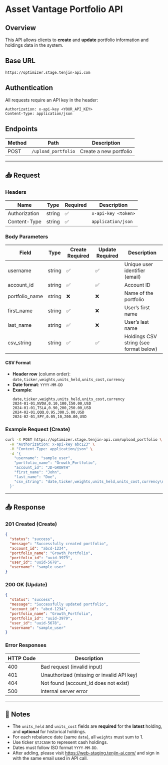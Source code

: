# Asset Vantage Portfolio API

## Overview
This API allows clients to **create** and **update** portfolio information and holdings data in the system.

## Base URL
```
https://optimizer.stage.tenjin-api.com
```

## Authentication
All requests require an API key in the header:
```
Authorization: x-api-key <YOUR_API_KEY>
Content-Type: application/json
```

## Endpoints

| Method | Path                       | Description                    |
|--------|----------------------------|--------------------------------|
| POST   | `/upload_portfolio`              | Create a new portfolio         |

---

## 📥 Request

### Headers

| Name          | Type   | Required | Description                   |
|---------------|--------|----------|-------------------------------|
| Authorization | string | ✅       | `x-api-key <token>`           |
| Content-Type  | string | ✅       | `application/json`            |

### Body Parameters

| Field          | Type   | Create Required | Update Required | Description                            |
|----------------|--------|-----------------|-----------------|----------------------------------------|
| username       | string | ✅              | ✅              | Unique user identifier (email)         |
| account_id     | string | ✅              | ✅              | Account ID                             |
| portfolio_name | string | ❌              | ❌              | Name of the portfolio                  |
| first_name     | string | ✅              | ❌              | User’s first name                      |
| last_name      | string | ✅              | ❌              | User’s last name                       |
| csv_string     | string | ✅              | ✅              | Holdings CSV string (see format below) |

#### CSV Format

- **Header row** (column order): `date,ticker,weights,units_held,units_cost,currency`
- **Date format**: `YYYY-MM-DD`
- **Example**:
  ```csv
  date,ticker,weights,units_held,units_cost,currency
  2024-01-01,NVDA,0.10,100,150.00,USD
  2024-01-01,TSLA,0.90,200,250.00,USD
  2024-02-01,QQQ,0.95,300,5.00,USD
  2024-02-01,SPY,0.05,10,200.00,USD
  ```

### Example Request (Create)

```bash
curl -X POST https://optimizer.stage.tenjin-api.com/upload_portfolio \
  -H "Authorization: x-api-key abc123" \
  -H "Content-Type: application/json" \
  -d '{
    "username": "sample_user",
    "portfolio_name": "Growth_Portfolio",
    "account_id": "JD-GROWTH"
    "first_name": "John",
    "last_name": "Doe",
    "csv_string": "date,ticker,weights,units_held,units_cost,currency\n2024-01-01,NVDA,0.10,100,150.00,USD\n..."
  }'
```

---

## 📤 Response

### 201 Created (Create)
```json
{
  "status": "success",
  "message": "Successfully created portfolio",
  "account_id": "abcd-1234",
  "portfolio_name": "Growth_Portfolio",
  "portfolio_id": "uuid-3979",
  "user_id": "uuid-5678",
  "username": "sample_user"
}
```

### 200 OK (Update)
```json
{
  "status": "success",
  "message": "Successfully updated portfolio",
  "account_id": "abcd-1234",
  "portfolio_name": "Growth_Portfolio",
  "portfolio_id": "uuid-3979",
  "user_id": "uuid-5678",
  "username": "sample_user"
}
```

### Error Responses

| HTTP Code | Description                            |
|-----------|----------------------------------------|
| 400       | Bad request (invalid input)            |
| 401       | Unauthorized (missing or invalid API key) |
| 404       | Not found (account_id does not exist)  |
| 500       | Internal server error                  |

---

## 📝 Notes

- The `units_held` and `units_cost` fields are **required** for the **latest** holding, and **optional** for historical holdings.
- For each rebalance date (same `date`), all `weights` must sum to 1.
- Use ticker `$TJCASH` to represent cash holdings.
- Dates must follow ISO format `YYYY-MM-DD`.
- After adding, please visit https://web-staging.tenjin-ai.com/ and sign in with the same email used in API call. 